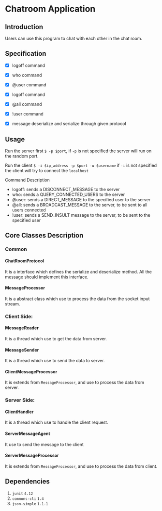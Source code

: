 #  Chatroom Application

## Introduction
Users can use this program to chat with each other in the chat room.

## Specification
- [x] logoff command
- [x] who command
- [x] @user command
- [x] logoff command
- [x] @all command
- [x] !user command
- [x] message deserialize and serialize through given protocol


## Usage
Run the server first
`$ -p $port`, if `-p` is not specified the server will run on the random port.

Run the client
`$ -i $ip_address -p $port -u $username` if `-i` is not specified the client will try to connect the `localhost`

Command Description
- logoff: sends a DISCONNECT_MESSAGE to the server
- who: sends a QUERY_CONNECTED_USERS to the server
- @user: sends a DIRECT_MESSAGE to the specified user to the server
- @all: sends a BROADCAST_MESSAGE to the server, to be sent to all users connected
- !user: sends a SEND_INSULT message to the server, to be sent to the specified user



## Core Classes Description

### Common
#### ChatRoomProtocol
It is a interface which defines the serialize and deserialize method. All the message should implement this interface.
#### MessageProcessor
It is a abstract class which use to process the data from the socket input stream.

### Client Side:
#### MessageReader
It is a thread which use to get the data from server.
#### MessageSender
It is a thread which use to send the data to server.
#### ClientMessageProcessor
It is extends from `MessageProcessor`, and use to process the data from server.

### Server Side:
#### ClientHandler
It is a thread which use to handle the client request.
#### ServerMessageAgent
It use to send the message to the client
#### ServerMessageProcessor
It is extends from `MessageProcessor`, and use to process the data from client.

## Dependencies 
1. `junit` `4.12`
2. `commons-cli` `1.4`
3. `json-simple` `1.1.1`